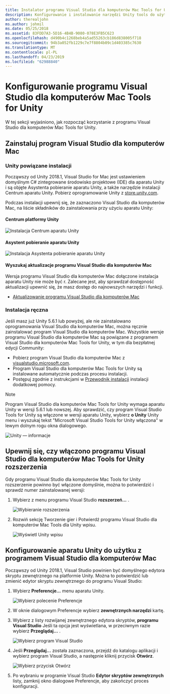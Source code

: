 ```yaml
---
title: Instalator programu Visual Studio dla komputerów Mac Tools for Unity
description: Konfigurowanie i instalowanie narzędzi Unity tools do użytku w programie Visual Studio dla komputerów Mac
author: therealjohn
ms.author: johmil
ms.date: 05/25/2018
ms.assetid: 83FDD7A3-5D16-4B4B-9080-078E3FB5C623
ms.openlocfilehash: d490b4c1268beb4a5ad55263cb186d838005f718
ms.sourcegitcommit: 94b3a052fb1229c7e7f8804b09c1d403385c7630
ms.translationtype: MT
ms.contentlocale: pl-PL
ms.lasthandoff: 04/23/2019
ms.locfileid: "62988840"
---
```

# <a name="set-up-visual-studio-for-mac-tools-for-unity"></a>Konfigurowanie programu Visual Studio dla komputerów Mac Tools for Unity

W tej sekcji wyjaśniono, jak rozpocząć korzystanie z programu Visual Studio dla komputerów Mac Tools for Unity.

## <a name="install-visual-studio-for-mac"></a>Zainstaluj program Visual Studio dla komputerów Mac

### <a name="unity-bundled-installation"></a>Unity powiązane instalacji

Począwszy od Unity 2018.1, Visual Studio for Mac jest ustawieniem domyślnym C# zintegrowane środowisko projektowe (IDE) dla aparatu Unity i są objęte Asystenta pobieranie aparatu Unity, a także narzędzie instalacji Centrum aparatu Unity. Pobierz oprogramowanie Unity z [store.unity.com](https://store.unity.com/).

Podczas instalacji upewnij się, że zaznaczono Visual Studio dla komputerów Mac, na liście składników do zainstalowania przy użyciu aparatu Unity:

#### <a name="unity-hub"></a>Centrum platformy Unity

![Instalacja Centrum aparatu Unity](media/setup-vsmac-tools-unity-image7.png)

#### <a name="unity-download-assistant"></a>Asystent pobieranie aparatu Unity

![Instalacja Asystenta pobieranie aparatu Unity](media/setup-vsmac-tools-unity-image8.png)

#### <a name="check-for-updates-to-visual-studio-for-mac"></a>Wyszukaj aktualizacje programu Visual Studio dla komputerów Mac

Wersja programu Visual Studio dla komputerów Mac dołączone instalacja aparatu Unity nie może być r. Zalecane jest, aby sprawdzał dostępność aktualizacji upewnić się, że masz dostęp do najnowszych narzędzi i funkcji.

* [Aktualizowanie programu Visual Studio dla komputerów Mac](update.md)

### <a name="manual-installation"></a>Instalacja ręczna

Jeśli masz już Unity 5.6.1 lub powyżej, ale nie zainstalowano oprogramowania Visual Studio dla komputerów Mac, można ręcznie zainstalować program Visual Studio dla komputerów Mac. Wszystkie wersje programu Visual Studio dla komputerów Mac są powiązane z programem Visual Studio dla komputerów Mac Tools for Unity, w tym dla bezpłatnej edycji Community:

* Pobierz program Visual Studio dla komputerów Mac z [visualstudio.microsoft.com](https://visualstudio.microsoft.com/).
* Program Visual Studio dla komputerów Mac Tools for Unity są instalowane automatycznie podczas procesu instalacji.
* Postępuj zgodnie z instrukcjami w [Przewodnik instalacji](/visualstudio/mac/installation/?view=vsmac-2017) instalacji dodatkowej pomocy.

> [!NOTE]
> Program Visual Studio dla komputerów Mac Tools for Unity wymaga aparatu Unity w wersji 5.6.1 lub nowszej. Aby sprawdzić, czy program Visual Studio Tools for Unity są włączone w wersji aparatu Unity, wybierz **o Unity** Unity menu i wyszukaj tekst "Microsoft Visual Studio Tools for Unity włączona" w lewym dolnym rogu okna dialogowego.
>
> ![Unity — informacje](media/setup-vsmac-tools-unity-image3.png)

## <a name="confirm-that-the-visual-studio-for-mac-tools-for-unity-extension-is-enabled"></a>Upewnij się, czy włączono programu Visual Studio dla komputerów Mac Tools for Unity rozszerzenia

Gdy programu Visual Studio dla komputerów Mac Tools for Unity rozszerzenie powinno być włączone domyślnie, można to potwierdzić i sprawdź numer zainstalowanej wersji:

1. Wybierz z menu programu Visual Studio **rozszerzeń...** .

   ![Wybieranie rozszerzenia](media/setup-vsmac-tools-unity-image1.png)

2. Rozwiń sekcję Tworzenie gier i Potwierdź programu Visual Studio dla komputerów Mac Tools dla Unity wpisu.

   ![Wyświetl Unity wpisu](media/setup-vsmac-tools-unity-image2.png)

## <a name="configure-unity-for-use-with-visual-studio-for-mac"></a>Konfigurowanie aparatu Unity do użytku z programem Visual Studio dla komputerów Mac

Począwszy od Unity 2018.1, Visual Studio powinien być domyślnego edytora skryptu zewnętrznego na platformie Unity. Można to potwierdzić lub zmienić edytor skryptu zewnętrznego do programu Visual Studio:

1. Wybierz **Preferencje...**  menu aparatu Unity.

   ![Wybierz polecenie Preferencje](media/setup-vsmac-tools-unity-image4.png)

2. W oknie dialogowym Preferencje wybierz **zewnętrznych narzędzi** kartę.

3. Wybierz z listy rozwijanej zewnętrznego edytora skryptów, **programu Visual Studio** Jeśli ta opcja jest wyświetlana, w przeciwnym razie wybierz **Przeglądaj...** .

   ![Wybierz program Visual Studio](media/setup-vsmac-tools-unity-image5.png)

4. Jeśli **Przeglądaj...**  została zaznaczona, przejdź do katalogu aplikacji i wybierz program Visual Studio, a następnie kliknij przycisk **Otwórz**.

   ![Wybierz przycisk Otwórz](media/setup-vsmac-tools-unity-image6.png)

5. Po wybraniu w programie Visual Studio **Edytor skryptów zewnętrznych** listy, zamknij okno dialogowe Preferencje, aby zakończyć proces konfiguracji.